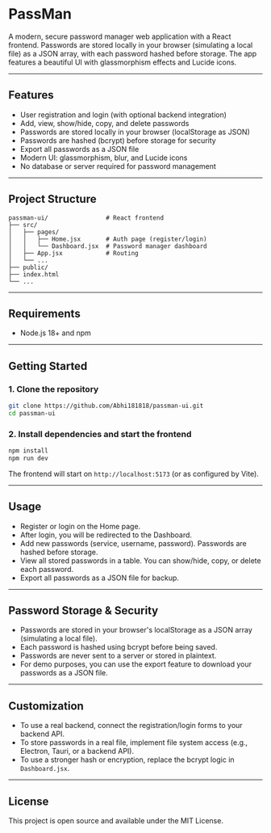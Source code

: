 # PassMan

A modern, secure password manager web application with a React frontend. Passwords are stored locally in your browser (simulating a local file) as a JSON array, with each password hashed before storage. The app features a beautiful UI with glassmorphism effects and Lucide icons.

---

## Features

- User registration and login (with optional backend integration)
- Add, view, show/hide, copy, and delete passwords
- Passwords are stored locally in your browser (localStorage as JSON)
- Passwords are hashed (bcrypt) before storage for security
- Export all passwords as a JSON file
- Modern UI: glassmorphism, blur, and Lucide icons
- No database or server required for password management

---

## Project Structure

```
passman-ui/                # React frontend
├── src/
│   ├── pages/
│   │   ├── Home.jsx       # Auth page (register/login)
│   │   └── Dashboard.jsx  # Password manager dashboard
│   ├── App.jsx            # Routing
│   └── ...
├── public/
├── index.html
└── ...
```

---

## Requirements

- Node.js 18+ and npm

---

## Getting Started

### 1. Clone the repository

```sh
git clone https://github.com/Abhi181818/passman-ui.git
cd passman-ui
```

### 2. Install dependencies and start the frontend

```sh
npm install
npm run dev
```
The frontend will start on `http://localhost:5173` (or as configured by Vite).

---

## Usage

- Register or login on the Home page.
- After login, you will be redirected to the Dashboard.
- Add new passwords (service, username, password). Passwords are hashed before storage.
- View all stored passwords in a table. You can show/hide, copy, or delete each password.
- Export all passwords as a JSON file for backup.

---

## Password Storage & Security

- Passwords are stored in your browser's localStorage as a JSON array (simulating a local file).
- Each password is hashed using bcrypt before being saved.
- Passwords are never sent to a server or stored in plaintext.
- For demo purposes, you can use the export feature to download your passwords as a JSON file.

---

## Customization

- To use a real backend, connect the registration/login forms to your backend API.
- To store passwords in a real file, implement file system access (e.g., Electron, Tauri, or a backend API).
- To use a stronger hash or encryption, replace the bcrypt logic in `Dashboard.jsx`.

---

## License

This project is open source and available under the MIT License.
